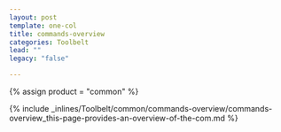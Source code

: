```yaml
---
layout: post
template: one-col
title: commands-overview
categories: Toolbelt
lead: ""
legacy: "false"

---
```

{% assign product = "common" %}

{% include _inlines/Toolbelt/common/commands-overview/commands-overview_this-page-provides-an-overview-of-the-com.md %}
